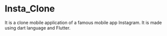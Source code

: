 # Insta_Clone
It is a clone mobile application of a famous mobile app Instagram. It is made using dart language and Flutter.
